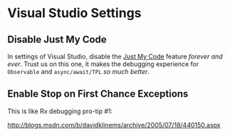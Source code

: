 # Visual Studio Settings

## Disable Just My Code
In settings of Visual Studio, disable the [Just My Code](https://msdn.microsoft.com/en-us/library/dn457346.aspx) feature _forever and ever_. Trust us on this one, it makes the debugging experience for `Observable` and `async/await/TPL` _so much better_.

## Enable Stop on First Chance Exceptions
This is like Rx debugging pro-tip #1:

http://blogs.msdn.com/b/davidklinems/archive/2005/07/18/440150.aspx

